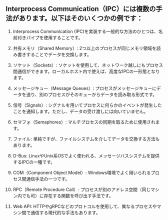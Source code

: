 ﻿
## Interprocess Communication（IPC）には複数の手法があります。以下はそのいくつかの例です：
1. Interprocess Communication (IPC)を実装する一般的な方法のひとつは、名前付きパイプを使用することです。

1. 共有メモリ（Shared Memory）: 2つ以上のプロセスが同じメモリ領域を読み書きすることでデータを交換します。

1. ソケット（Sockets）: ソケットを使用して、ネットワーク越しにもプロセス間通信ができます。ローカルホスト内で使えば、高度なIPCの一形態となります。

1. メッセージキュー（Message Queues）: プロセスがメッセージキューにデータを送り、別のプロセスがそのキューからデータを読み取る形式です。

1. 信号（Signals）: シグナルを用いてプロセスに何らかのイベントが発生したことを通知します。ただし、データの受け渡しには向いていません。

1. セマフォ（Semaphores）: マルチプロセスの同期を取るために使用されます。

1. ファイル: 単純ですが、ファイルシステムを介してデータを交換する方法もあります。

1. D-Bus: LinuxやUnix系OSでよく使われる、メッセージバスシステムを提供するIPCの一種です。

1. COM（Component Object Model）: Windows環境でよく用いられるプロセス間通信手法の一つです。

1. RPC（Remote Procedure Call）: プロセスが別のアドレス空間（同じマシン内でも可）に存在する関数を呼び出す手法です。

1. Web API: HTTPやgRPCなどのプロトコルを使用して、異なるプロセスやマシン間で通信する現代的な手法もあります。

